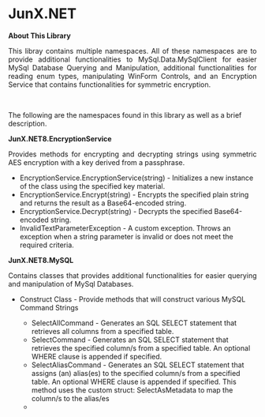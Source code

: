 # JunX.NET

<strong>About This Library</strong>
<br/>
<p align="justify">This libray contains multiple namespaces. All of these namespaces are to provide additional functionalities to MySql.Data.MySqlClient for easier MySql Database Querying and Manipulation, additional functionalities for reading enum types, manipulating WinForm Controls, and an Encryption Service that contains functionalities for symmetric encryption.</p>
<br/>
<p>The following are the namespaces found in this library as well as a brief description.</p>
<strong>JunX.NET8.EncryptionService</strong>
<p align="justify">Provides methods for encrypting and decrypting strings using symmetric AES encryption with a key derived from a passphrase.</p>
<ul>
  <li>EncryptionService.EncryptionService(string) - Initializes a new instance of the class using the specified key material.</li>
  <li>EncryptionService.Encrypt(string) - Encrypts the specified plain string and returns the result as a Base64-encoded string.</li>
  <li>EncryptionService.Decrypt(string) - Decrypts the specified Base64-encoded string.</li>
  <li>InvalidTextParameterException - A custom exception. Throws an exception when a string parameter is invalid or does not meet the required criteria.</li>
</ul>
<strong>JunX.NET8.MySQL</strong>
<p align="justify">Contains classes that provides additional functionalities for easier querying and manipulation of MySql Databases.</p>
<ul>
  <li>Construct Class - Provide methods that will construct various MySQL Command Strings</li>
    <ul>
      <li>SelectAllCommand - Generates an SQL SELECT statement that retrieves all columns from a specified table.</li>
      <li>SelectCommand - Generates an SQL SELECT statement that retrieves the specified column/s from a specified table. An optional WHERE clause is appended if specified.</li>
      <li>SelectAliasCommand - Generates an SQL SELECT statement that assigns (an) alias(es) to the specified column/s from a specified table. An optional WHERE clause is appended if specified. This method
        uses the custom struct: SelectAsMetadata to map the column/s to the alias/es</li>
      <li></li>
    </ul>
</ul>

